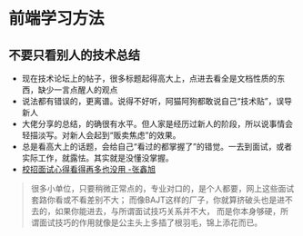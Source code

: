 # 前端学习方法
## 不要只看别人的技术总结
* 现在技术论坛上的帖子，很多标题起得高大上，点进去看全是文档性质的东西，缺少一言点醒人的观点
* 说法都有错误的，更离谱。说得不好听，阿猫阿狗都敢说自己“技术贴”，误导新人
* 大佬分享的总结，的确很有水平。但人家是经历过新人的阶段，所以说事情会轻描淡写。对新人会起到“贩卖焦虑”的效果。
* 总是看高大上的话题，会给自己“看过的都掌握了”的错觉。一去到面试，或者实际工作，就露怯。其实就是没懂没掌握。
* [校招面试心得看得再多也没用 -张鑫旭](https://www.zhangxinxu.com/life/2018/10/interview-experience-useless/)
> 很多小单位，只要稍微正常点的，专业对口的，是个人都要，网上这些面试套路你看或不看差别不大；
> 而像BAJT这样的厂子，你就算挤破头也是进不去的，如果你能进去，与所谓面试技巧关系并不大，
> 而是你本身够硬，所谓面试技巧的作用就像是公主头上多插了根羽毛，锦上添花而已。